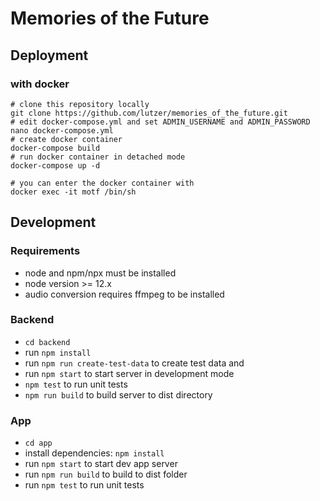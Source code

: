 # Memories of the Future

## Deployment

### with docker
```shell
# clone this repository locally
git clone https://github.com/lutzer/memories_of_the_future.git
# edit docker-compose.yml and set ADMIN_USERNAME and ADMIN_PASSWORD
nano docker-compose.yml
# create docker container
docker-compose build
# run docker container in detached mode
docker-compose up -d

# you can enter the docker container with
docker exec -it motf /bin/sh
```

## Development

### Requirements
* node and npm/npx must be installed
* node version >= 12.x
* audio conversion requires ffmpeg to be installed

### Backend
* `cd backend`
* run `npm install`
* run `npm run create-test-data` to create test data and
* run `npm start` to start server in development mode
* `npm test` to run unit tests
* `npm run build` to build server to dist directory

### App
* `cd app`
* install dependencies: `npm install`
* run `npm start` to start dev app server
* run `npm run build` to build to dist folder
* run `npm test` to run unit tests
